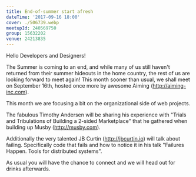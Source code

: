 ```yaml
---
title: End-of-summer start afresh
dateTime: '2017-09-16 18:00'
cover: ./506739.webp
meetupId: 240569750
group: 15632202
venue: 24213835
---
```


Hello Developers and Designers!

The Summer is coming to an end, and while many of us still haven't returned from their summer hideouts in the home country, the rest of us are looking forward to meet again! This month sooner than usual, we shall meet on September 16th, hosted once more by awesome Aiming (http://aiming-inc.com).

This month we are focusing a bit on the organizational side of web projects.

The fabulous Timothy Andersen will be sharing his experience with "Trials and Tribulations of Building a 2-sided Marketplace" that he gathered when building up Musby (http://musby.com).

Additionally the very talented JB Curtin (http://jbcurtin.io) will talk about failing. Specifically code that fails and how to notice it in his talk "Failures Happen. Tools for distributed systems".

As usual you will have the chance to connect and we will head out for drinks afterwards.
